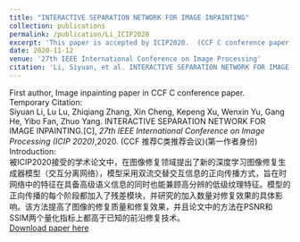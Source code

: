 ```yaml
---
title: "INTERACTIVE SEPARATION NETWORK FOR IMAGE INPAINTING"
collection: publications
permalink: /publication/Li_ICIP2020
excerpt: 'This paper is accepted by ICIP2020.  (CCF C conference paper)'
date: 2020-11-12
venue: '27th IEEE International Conference on Image Processing'
citation: 'Li, Siyuan, et al. INTERACTIVE SEPARATION NETWORK FOR IMAGE INPAINTING.[C], <i>27th IEEE International Conference on Image Processing (ICIP 2020)</i>,2020.'
---
```

First author, Image inpainting paper in CCF C conference paper.  
Temporary Citation:   
Siyuan Li, Lu Lu, Zhiqiang Zhang, Xin Cheng, Kepeng Xu, Wenxin Yu, Gang He, Yibo Fan, Zhuo Yang. INTERACTIVE SEPARATION NETWORK FOR IMAGE INPAINTING.[C], <i>27th IEEE International Conference on Image Processing (ICIP 2020)</i>,2020. (CCF 推荐C类推荐会议)(第一作者身份)       
Introduction:  
 被ICIP2020接受的学术论文中，在图像修复领域提出了新的深度学习图像修复生成器模型（交互分离网络），模型采用双流交替交互信息的正向传播方式，旨在时网络中的特征在具备高级语义信息的同时也能兼顾高分辨的低级纹理特征。模型的正向传播的每个阶段都加入了残差模块，并研究的加入数量对修复效果的具体影响。该方法提高了图像的修复质量和修复效果，并且论文中的方法在PSNR和SSIM两个量化指标上都高于已知的前沿修复技术。  
 [Download paper here](http://GuardSkill.github.io/files/Li_ICIP2020.pdf)  
